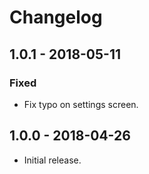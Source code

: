 # Changelog

## 1.0.1 - 2018-05-11

### Fixed
- Fix typo on settings screen.

## 1.0.0 - 2018-04-26

- Initial release.
